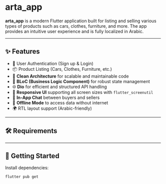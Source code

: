 # arta_app

**arta_app** is a modern Flutter application built for listing and selling various types of products such as cars, clothes, furniture, and more. The app provides an intuitive
user experience and is fully localized in Arabic.

---
## ✨ Features

- 🔐 User Authentication (Sign up & Login)
- 📦 Product Listing (Cars, Clothes, Furniture, etc.)
- 🧠 **Clean Architecture** for scalable and maintainable code
- 🔄 **BLoC (Business Logic Component)** for robust state management
- 🌐 **Dio** for efficient and structured API handling
- 📱 **Responsive UI** supporting all screen sizes with `flutter_screenutil`
- 💬 **In-App Chat** between buyers and sellers
- 📴 **Offline Mode** to access data without internet
- 🌍 RTL layout support (Arabic-friendly)

---

## 🛠 Requirements





---

## 🚀 Getting Started

Install dependencies:

```bash
flutter pub get
